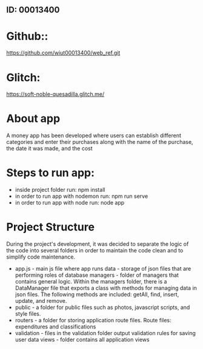 ## ID: 00013400

# Github:: 
https://github.com/wiut00013400/web_ref.git

# Glitch:
https://soft-noble-quesadilla.glitch.me/

# About app

A money app has been developed where users can establish different categories and enter their purchases along with the name of the purchase, the date it was made, and the cost

# Steps to run app:

* inside project folder run: npm install
* in order to run app with nodemon run: npm run serve
* in order to run app with node run: node app

#   Project Structure

During the project's development, it was decided to separate the logic of the code into several folders in order to maintain the code clean and to simplify code maintenance.


* app.js - main js file where app runs data - storage of json files that are performing roles of database managers - folder of managers that contains general logic. Within the managers folder, there is a DataManager file that exports a class with methods for managing data in json files. The following methods are included: getAll, find, insert, update, and remove.
* public - a folder for public files such as photos, javascript scripts, and style files.
* routers - a folder for storing application route files. Route files: expenditures and classifications
* validation - files in the validation folder output validation rules for saving user data views - folder contains all application views